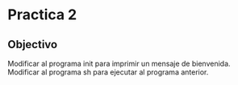 # Practica 2

## Objectivo

Modificar al programa init para imprimir un mensaje de bienvenida.
Modificar al programa sh para ejecutar al programa anterior.

##
